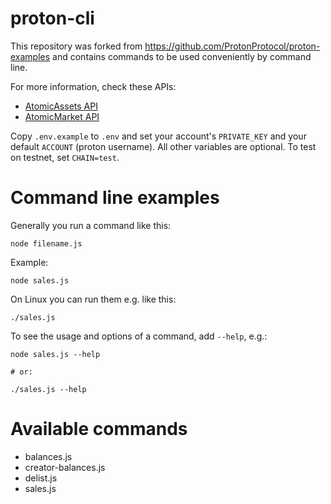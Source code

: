 # proton-cli

This repository was forked from https://github.com/ProtonProtocol/proton-examples and contains commands to be used conveniently by command line.

For more information, check these APIs:
- [AtomicAssets API](https://proton.api.atomicassets.io/atomicassets/docs/swagger/)
- [AtomicMarket API](https://proton.api.atomicassets.io/atomicmarket/docs/swagger/)

Copy `.env.example` to `.env` and set your account's `PRIVATE_KEY` and your default `ACCOUNT` (proton username). All other variables are optional. To test on testnet, set `CHAIN=test`.

# Command line examples

Generally you run a command like this:
```
node filename.js
```

Example:
```
node sales.js
```

On Linux you can run them e.g. like this:
```
./sales.js
```

To see the usage and options of a command, add `--help`, e.g.:
```
node sales.js --help

# or:

./sales.js --help
```

# Available commands

- balances.js
- creator-balances.js
- delist.js
- sales.js